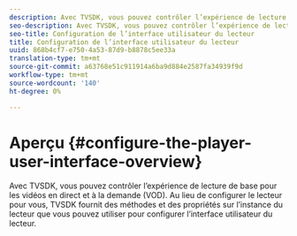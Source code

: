 ```yaml
---
description: Avec TVSDK, vous pouvez contrôler l’expérience de lecture de base pour les vidéos en direct et à la demande (VOD). Au lieu de configurer le lecteur pour vous, TVSDK fournit des méthodes et des propriétés sur l’instance du lecteur que vous pouvez utiliser pour configurer l’interface utilisateur du lecteur.
seo-description: Avec TVSDK, vous pouvez contrôler l’expérience de lecture de base pour les vidéos en direct et à la demande (VOD). Au lieu de configurer le lecteur pour vous, TVSDK fournit des méthodes et des propriétés sur l’instance du lecteur que vous pouvez utiliser pour configurer l’interface utilisateur du lecteur.
seo-title: Configuration de l’interface utilisateur du lecteur
title: Configuration de l’interface utilisateur du lecteur
uuid: 868b4cf7-e750-4a53-87d9-b8878c5ee33a
translation-type: tm+mt
source-git-commit: a63768e51c911914a6ba9d884e2587fa34939f9d
workflow-type: tm+mt
source-wordcount: '140'
ht-degree: 0%

---
```



# Aperçu {#configure-the-player-user-interface-overview}

Avec TVSDK, vous pouvez contrôler l’expérience de lecture de base pour les vidéos en direct et à la demande (VOD). Au lieu de configurer le lecteur pour vous, TVSDK fournit des méthodes et des propriétés sur l’instance du lecteur que vous pouvez utiliser pour configurer l’interface utilisateur du lecteur.